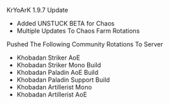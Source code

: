 KrYoArK 1.9.7 Update

+ Added UNSTUCK BETA for Chaos
+ Multiple Updates To Chaos Farm Rotations


Pushed The Following Community Rotations To Server

+ Khobadan Striker AoE
+ Khobadan Striker Mono Build
+ Khobadan Paladin AoE Build
+ Khobadan Paladin Support Build
+ Khobadan Artillerist Mono
+ Khobadan Artillerist AoE